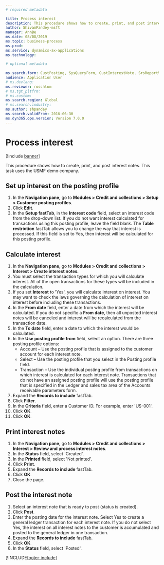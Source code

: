 ```yaml
--- 
# required metadata 
 
title: Process interest
description: This procedure shows how to create, print, and post interest notes. 
author: ShivamPandey-msft
manager: AnnBe 
ms.date: 08/08/2019
ms.topic: business-process 
ms.prod:  
ms.service: dynamics-ax-applications 
ms.technology:  
 
# optional metadata 
 
ms.search.form: CustPosting, SysQueryForm, CustInterestNote, SrsReportViewerForm   
audience: Application User 
# ms.devlang:  
ms.reviewer: roschlom
# ms.tgt_pltfrm:  
# ms.custom:  
ms.search.region: Global
# ms.search.industry: 
ms.author: shpandey
ms.search.validFrom: 2016-06-30 
ms.dyn365.ops.version: Version 7.0.0 
---
```

# Process interest

[!include [banner](../../includes/banner.md)]

This procedure shows how to create, print, and post interest notes. This task uses the USMF demo company.


## Set up interest on the posting profile
1. In the **Navigation pane**, go to **Modules > Credit and collections > Setup > Customer posting profiles**.
2. Click **Edit**.
3. In the **Setup fastTab**, in the **Interest code** field, select an interest code from the drop-down list. If you do not want interest calculated for transactions using this posting profile, leave the field blank. The **Table restriction** fastTab allows you to change the way that interest is processed. If this field is set to Yes, then interest will be calculated for this posting profile.  

## Calculate interest
1. In the **Navigation pane**, go to **Modules > Credit and collections > Interest > Create interest notes**.
2. You must select the transaction types for which you will calculate interest. All of the open transactions for these types will be included in the calculation.  
3. If you set **Interest** to 'Yes', you will calculate interest on interest. You may want to check the laws governing the calculation of interest on interest before including these transactions.  
4. In the **From date** field, enter a date from which the interest will be calculated. If you do not specific a **From date**, then all unposted interest notes will be canceled and interest will be recalculated from the transaction date.
5. In the **To date** field, enter a date to which the interest would be calculated.
6. In the **Use posting profile from** field, select an option. There are three posting profile options:
    - Account – Use the posting profile that is assigned to the customer account for each interest note. 
    - Select – Use the posting profile that you select in the Posting profile field.
    - Transaction – Use the individual posting profile from transactions on which interest is calculated for each interest note. Transactions that do not have an assigned posting profile will use the posting profile that is specified in the Ledger and sales tax area of the Accounts receivable parameters form.  
7. Expand the **Records to include** fastTab.
8. Click **Filter**.
9. In the **Criteria** field, enter a Customer ID. For example, enter 'US-001'.
6. Click **OK**.
7. Click **OK**.

## Print interest notes
1. In the **Navigation pane**, go to **Modules > Credit and collections > Interest > Review and process interest notes**.
2. In the **Status** field, select 'Created'.
3. In the **Printed** field, select 'Not printed'.
4. Click **Print**.
5. Expand the **Records to include** fastTab.
6. Click **OK**.
7. Close the page.

## Post the interest note
1. Select an interest note that is ready to post (status is created).
2. Click **Post**.
3. Enter the posting date for the interest note. Select Yes to create a general ledger transaction for each interest note. If you do not select Yes, the interest on all interest notes to the customer is accumulated and posted to the general ledger in one transaction.  
4. Expand the **Records to include** fastTab.
5. Click **OK**.
6. In the **Status** field, select 'Posted'.



[!INCLUDE[footer-include](../../../includes/footer-banner.md)]